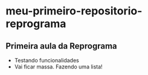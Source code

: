  # meu-primeiro-repositorio-reprograma

 ## Primeira aula da Reprograma


* Testando funcionalidades
* Vai ficar massa. Fazendo uma lista!